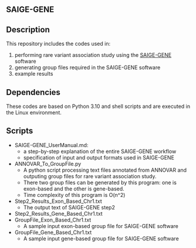 ## SAIGE-GENE

## Description 
 This repository includes the codes used in:
1. performing rare variant association study using the [SAIGE-GENE](https://saigegit.github.io/SAIGE-doc/) software
2. generating group files required in the SAIGE-GENE software
3. example results

## Dependencies
These codes are based on Python 3.10 and shell scripts and are executed in the Linux environment.
 
## Scripts
- SAIGE-GENE_UserManual.md:
  * a step-by-step explanation of the entire SAIGE-GENE workflow 
  * specification of input and output formats used in SAIGE-GENE
- ANNOVAR_To_GroupFile.py
  * A python script processing text files annotated from ANNOVAR and outputing group files for rare variant association study.
  * There two group files can be generated by this program: one is exon-based and the other is gene-based.
  * Time complexity of this program is O(n^2)
- Step2_Results_Exon_Based_Chr1.txt
  * The output text of SAIGE-GENE step2
- Step2_Results_Gene_Based_Chr1.txt
- GroupFile_Exon_Based_Chr1.txt
  * A sample input exon-based group file for SAIGE-GENE software
- GroupFile_Gene_Based_Chr1.txt
  * A sample input gene-based group file for SAIGE-GENE software

